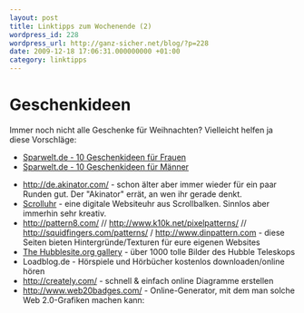 ```yaml
---
layout: post
title: Linktipps zum Wochenende (2)
wordpress_id: 228
wordpress_url: http://ganz-sicher.net/blog/?p=228
date: 2009-12-18 17:06:31.000000000 +01:00
category: linktipps
---
```

Geschenkideen
=============

Immer noch nicht alle Geschenke für Weihnachten? Vielleicht helfen ja diese Vorschläge:

* [Sparwelt.de - 10 Geschenkideen für Frauen](http://www.sparwelt.de/10-geschenkideen-fuer-weihnachten-was-sich-frauen-wuenschen.html)
* [Sparwelt.de - 10 Geschenkideen für Männer](http://www.sparwelt.de/10-geschenkideen-fuer-weihnachten-was-sich-maenner-wuenschen.html)


<ul>
<li><a href="http://de.akinator.com/" target="_blank">http://de.akinator.com/</a> - schon älter aber immer wieder für ein paar Runden gut. Der "Akinator" errät, an wen ihr gerade denkt.</li>
	<li><a href="http://toki-woki.net/p/scroll-clock/">Scrolluhr</a> - eine digitale Websiteuhr aus Scrollbalken. Sinnlos aber immerhin sehr kreativ.</li>
	<li>
<div><a href="http://pattern8.com/">http://pattern8.com/</a> // <a href="http://www.k10k.net/pixelpatterns/">http://www.k10k.net/pixelpatterns/</a> // <a href="http://squidfingers.com/patterns/1/">http://squidfingers.com/patterns/</a> / <a href="http://www.dinpattern.com" target="_blank">http://www.dinpattern.com</a> - diese Seiten bieten Hintergründe/Texturen für eure eigenen Websites</div></li>
	<li><a href="http://hubblesite.org/gallery/">The Hubblesite.org gallery</a> - über 1000 tolle Bilder des Hubble Teleskops</li>
	<li>Loadblog.de - Hörspiele und Hörbücher kostenlos downloaden/online  hören</li>
	<li><a href="http://creately.com/" target="_blank">http://creately.com/</a> - schnell &amp; einfach online Diagramme erstellen</li>
	<li><a href="http://www.web20badges.com/" target="_blank">http://www.web20badges.com/</a> - Online-Generator, mit dem man solche Web 2.0-Grafiken machen kann:</li>
</ul>

<img src="{{site.baseurl}}/wp-content/uploads/hoff.jpg" alt="" />
